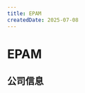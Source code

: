 ```yaml
---
title: EPAM
createdDate: 2025-07-08
---
```


# EPAM

## 公司信息

<DirectHireCompanyTable state="pennsylvania" city="newtown" companyJsonFileName="epam.json" />
